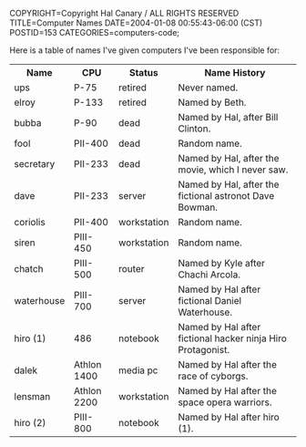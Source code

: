 COPYRIGHT=Copyright Hal Canary / ALL RIGHTS RESERVED
TITLE=Computer Names
DATE=2004-01-08 00:55:43-06:00 (CST)
POSTID=153
CATEGORIES=computers-code;

Here is a table of names I've given computers I've been responsible for:

<table class="border">
<tr><th> Name       </th><th> CPU         </th><th> Status      </th><th> Name History                                                </th></tr>
<tr><td> ups        </td><td> P-75        </td><td> retired     </td><td> Never named.                                                </td></tr>
<tr><td> elroy      </td><td> P-133       </td><td> retired     </td><td> Named by Beth.                                              </td></tr>
<tr><td> bubba      </td><td> P-90        </td><td> dead        </td><td> Named by Hal, after Bill Clinton.                           </td></tr>
<tr><td> fool       </td><td> PII-400     </td><td> dead        </td><td> Random name.                                                </td></tr>
<tr><td> secretary  </td><td> PII-233     </td><td> dead        </td><td> Named by Hal, after the movie, which I never saw.           </td></tr>
<tr><td> dave       </td><td> PII-233     </td><td> server      </td><td> Named by Hal, after the fictional astronot Dave Bowman.     </td></tr>
<tr><td> coriolis   </td><td> PII-400     </td><td> workstation </td><td> Random name.                                                </td></tr>
<tr><td> siren      </td><td> PIII-450    </td><td> workstation </td><td> Random name.                                                </td></tr>
<tr><td> chatch     </td><td> PIII-500    </td><td> router      </td><td> Named by Kyle after Chachi Arcola.                          </td></tr>
<tr><td> waterhouse </td><td> PIII-700    </td><td> server      </td><td> Named by Hal after fictional Daniel Waterhouse.             </td></tr>
<tr><td> hiro (1)   </td><td> 486         </td><td> notebook    </td><td> Named by Hal after fictional hacker ninja Hiro Protagonist. </td></tr>
<tr><td> dalek      </td><td> Athlon 1400 </td><td> media pc    </td><td> Named by Hal after the race of cyborgs.                     </td></tr>
<tr><td> lensman    </td><td> Athlon 2200 </td><td> workstation </td><td> Named by Hal after the space opera warriors.                </td></tr>
<tr><td> hiro (2)   </td><td> PIII-800    </td><td> notebook    </td><td> Named by Hal after hiro (1).                                </td></tr>
</table>
